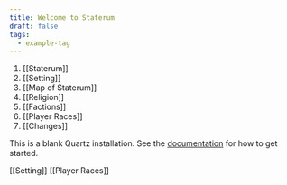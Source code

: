 ```yaml
---
title: Welcome to Staterum
draft: false
tags:
  - example-tag
---
```

1. [[Staterum]]
2. [[Setting]]
3. [[Map of Staterum]]
4. [[Religion]]
5. [[Factions]]
6. [[Player Races]]
7. [[Changes]]

This is a blank Quartz installation.
See the [documentation](https://quartz.jzhao.xyz) for how to get started.

[[Setting]] 
[[Player Races]]
